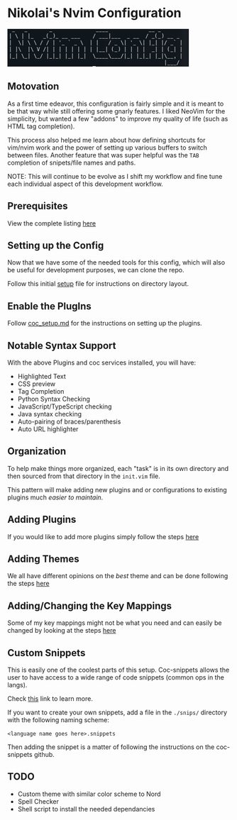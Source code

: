 # Nikolai's Nvim Configuration

![Nikolai Config](./util/title.png)

## Motovation

As a first time edeavor, this configuration is fairly simple and it is meant
to be that way while still offering some gnarly features. I liked NeoVim for
the simplicity, but wanted a few "addons" to improve my quality of life
(such as HTML tag completion).

This process also helped me learn about how defining shortcuts for vim/nvim work
and the power of setting up various buffers to switch between files. Another
feature that was super helpful was the `TAB` completion of snipets/file names and paths.

NOTE: This will continue to be evolve as I shift my workflow and fine tune each individual
aspect of this development workflow.

## Prerequisites

View the complete listing [here](./util/info/prereq.md)

## Setting up the Config

Now that we have some of the needed tools for this config, which will also be
useful for development purposes, we can clone the repo.

Follow this initial [setup](./util/info/setup.md) file for instructions on directory layout.

## Enable the PlugIns

Follow [coc_setup.md](./util/info/coc_setup.md) for the instructions on setting up
the plugins.

## Notable Syntax Support

With the above Plugins and coc services installed, you will have:

- Highlighted Text
- CSS preview
- Tag Completion
- Python Syntax Checking
- JavaScript/TypeScript checking
- Java syntax checking
- Auto-pairing of braces/parenthesis
- Auto URL highlighter

## Organization

To help make things more organized, each "task" is in its own directory
and then sourced from that directory in the `init.vim` file.

This pattern will make adding new plugins and or configurations to existing
plugins much _easier to maintain_.

## Adding Plugins

If you would like to add more plugins simply follow the steps [here](./util/info/add_plugins.md)

## Adding Themes

We all have different opinions on the _best_ theme and can be done following
the steps [here](./util/info/add_themes.md)

## Adding/Changing the Key Mappings

Some of my key mappings might not be what you need and can easily be changed
by looking at the steps [here](./util/info/key_mapping.md)

## Custom Snippets

This is easily one of the coolest parts of this setup. Coc-snippets allows the user
to have access to a wide range of code snippets (common ops in the langs).

Check [this](https://github.com/neoclide/coc-snippets) link to learn more.

If you want to create your own snippets, add a file in the `./snips/` directory
with the following naming scheme:

```
<language name goes here>.snippets
```

Then adding the snippet is a matter of following the instructions on the coc-snippets
github.

## TODO

- Custom theme with similar color scheme to Nord
- Spell Checker
- Shell script to install the needed dependancies
